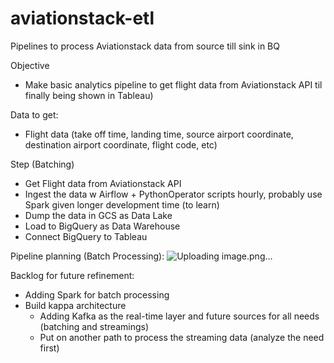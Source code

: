 # aviationstack-etl
Pipelines to process Aviationstack data from source till sink in BQ

Objective
- Make basic analytics pipeline to get flight data from Aviationstack API til finally being shown in Tableau)

Data to get:
- Flight data (take off time, landing time, source airport coordinate, destination airport coordinate, flight code, etc)

Step (Batching)
- Get Flight data from Aviationstack API
- Ingest the data w Airflow + PythonOperator scripts hourly, probably use Spark given longer development time (to learn)
- Dump the data in GCS as Data Lake
- Load to BigQuery as Data Warehouse
- Connect BigQuery to Tableau 

Pipeline planning (Batch Processing):
![Uploading image.png…]()


Backlog for future refinement:
- Adding Spark for batch processing
- Build kappa architecture
  - Adding Kafka as the real-time layer and future sources for all needs (batching and streamings)
  - Put on another path to process the streaming data (analyze the need first)

